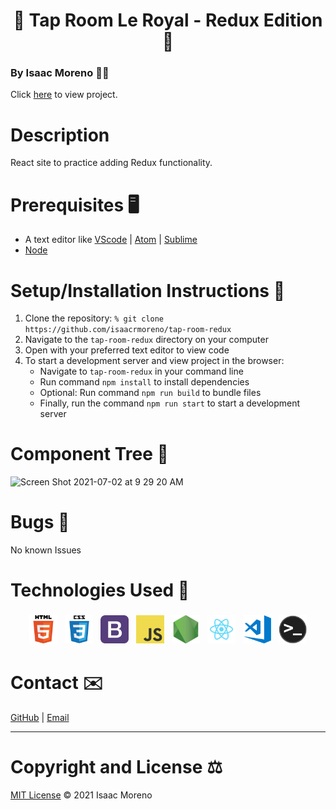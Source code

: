 <h1 align="center">
🍻 Tap Room Le Royal - Redux Edition 👑</h1>

### By Isaac Moreno 👨‍💻

Click [here](https://github.com/isaacrmoreno/tap-room-redux) to view project.

# Description

React site to practice adding Redux functionality.

# Prerequisites 🖥️

- A text editor like [VScode](https://code.visualstudio.com/) | [Atom](https://atom.io/) | [Sublime](https://www.sublimetext.com/)
- [Node](https://nodejs.org/en/)

# Setup/Installation Instructions 📁

1. Clone the repository: `% git clone https://github.com/isaacrmoreno/tap-room-redux`
2. Navigate to the `tap-room-redux` directory on your computer
3. Open with your preferred text editor to view code
4. To start a development server and view project in the browser:
   - Navigate to `tap-room-redux` in your command line
   - Run command `npm install` to install dependencies
   - Optional: Run command `npm run build` to bundle files
   - Finally, run the command `npm run start` to start a development server

# Component Tree 🌲

![Screen Shot 2021-07-02 at 9 29 20 AM](https://user-images.githubusercontent.com/76987846/124306213-f3bfd480-db1a-11eb-8dec-0133f4215a11.png)

# Bugs 🐛

No known Issues

# Technologies Used 💾

<div align="center">
<img src="https://raw.githubusercontent.com/github/explore/80688e429a7d4ef2fca1e82350fe8e3517d3494d/topics/html/html.png" alt="html" height="45" style="vertical-align:top; margin:4px">
<img src="https://raw.githubusercontent.com/github/explore/80688e429a7d4ef2fca1e82350fe8e3517d3494d/topics/css/css.png" alt="css" height="45" style="vertical-align:top; margin:4px">
<img src="https://raw.githubusercontent.com/github/explore/80688e429a7d4ef2fca1e82350fe8e3517d3494d/topics/bootstrap/bootstrap.png" alt="Bootstrap" height="45" style="vertical-align:top; margin:4px">
<img src="https://raw.githubusercontent.com/github/explore/80688e429a7d4ef2fca1e82350fe8e3517d3494d/topics/javascript/javascript.png" alt="Javascript" height="45" style="vertical-align:top; margin:4px">
<img src="https://raw.githubusercontent.com/github/explore/80688e429a7d4ef2fca1e82350fe8e3517d3494d/topics/nodejs/nodejs.png" alt="NodeJS" height="45" style="vertical-align:top; margin:4px">
<img src="https://raw.githubusercontent.com/github/explore/80688e429a7d4ef2fca1e82350fe8e3517d3494d/topics/react/react.png" alt="React" height="45" style="vertical-align:top; margin:4px">
<img src="https://raw.githubusercontent.com/github/explore/80688e429a7d4ef2fca1e82350fe8e3517d3494d/topics/visual-studio-code/visual-studio-code.png" alt="VS Code" height="45" style="vertical-align:top; margin:4px">
<img src="https://raw.githubusercontent.com/github/explore/80688e429a7d4ef2fca1e82350fe8e3517d3494d/topics/terminal/terminal.png" alt="Terminal" height="45" style="vertical-align:top; margin:4px">
</div>

# Contact ✉️

[GitHub](https://github.com/isaacrmoreno) | [Email](mailto:ipdxcreative@gmail.com)

<hr style="height: 1px; border:none; color:#333;" />

# Copyright and License ⚖️

[MIT License](license) &copy; 2021 Isaac Moreno
